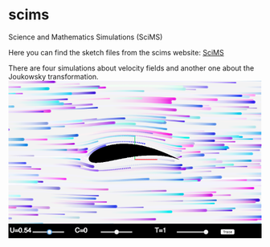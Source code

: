 # scims
Science and Mathematics Simulations (SciMS)

Here you can find the sketch files from the scims website: [SciMS](https://teaching.smp.uq.edu.au/scims/index.html)

There are four simulations about velocity fields and another one about the Joukowsky transformation.
![alt tag](https://github.com/carlosponcecampuzano/scims/blob/master/complexanalysis/pic_joukairfoil.png)
